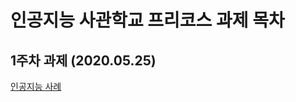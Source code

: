 # 인공지능 사관학교 프리코스 과제 목차

## 1주차 과제 (2020.05.25)

[인공지능 사례](https://github.com/inkkim/likeAI/blob/master/AI_assignment1.ipynb)
